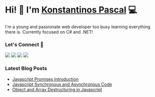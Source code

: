 # Hi! 👋 I'm [Konstantinos Pascal](https://konstapascal.dev) 💻

I'm a young and passionate web developer too busy learning everything there is. Currently focused on C# and .NET!

### Let's Connect 🔗

[![](https://img.shields.io/badge/website-1e1f1c?style=for-the-badge)](https://konstapascal.dev)
[![](https://img.shields.io/badge/blog-1e1f1c?style=for-the-badge)](https://konstapascal.dev/blog)
[![](https://img.shields.io/badge/twitter-%230077B5.svg?&style=for-the-badge&logo=twitter&logoColor=white&color=1e1f1c)](https://twitter.com/konstapascal)
[![](https://img.shields.io/badge/linkedin-%230077B5.svg?&style=for-the-badge&logo=linkedin&logoColor=white&color=1e1f1c)](https://www.linkedin.com/in/konstapascal)

### Latest Blog Posts

- [Javascript Promises Introduction](https://konstapascal.dev/blog/javascript-promises-introduction)
- [Javascript Synchronous and Asynchronous Code](https://konstapascal.dev/blog/javascript-synchronous-and-asynchronous-code)
- [Object and Array Destructuring in Javascript](https://konstapascal.dev/blog/object-and-array-destructuring-in-javascript)
